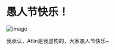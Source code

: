 # 愚人节快乐！
![image](https://user-images.githubusercontent.com/19227901/113241837-0e976880-92e2-11eb-9f99-b36a7d91d8e5.png)

我承认，Atlin是我虚构的，大家愚人节快乐~
